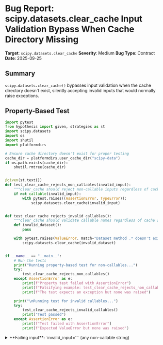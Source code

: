 # Bug Report: scipy.datasets.clear_cache Input Validation Bypass When Cache Directory Missing

**Target**: `scipy.datasets.clear_cache`
**Severity**: Medium
**Bug Type**: Contract
**Date**: 2025-09-25

## Summary

`scipy.datasets.clear_cache()` bypasses input validation when the cache directory doesn't exist, silently accepting invalid inputs that would normally raise exceptions.

## Property-Based Test

```python
import pytest
from hypothesis import given, strategies as st
import scipy.datasets
import os
import shutil
import platformdirs

# Ensure cache directory doesn't exist for proper testing
cache_dir = platformdirs.user_cache_dir("scipy-data")
if os.path.exists(cache_dir):
    shutil.rmtree(cache_dir)


@given(st.text())
def test_clear_cache_rejects_non_callables(invalid_input):
    """clear_cache should reject non-callable inputs regardless of cache state"""
    if not callable(invalid_input):
        with pytest.raises((AssertionError, TypeError)):
            scipy.datasets.clear_cache(invalid_input)


def test_clear_cache_rejects_invalid_callables():
    """clear_cache should validate callable names regardless of cache state"""
    def invalid_dataset():
        pass

    with pytest.raises(ValueError, match="Dataset method .* doesn't exist"):
        scipy.datasets.clear_cache(invalid_dataset)


if __name__ == "__main__":
    # Run the tests
    print("Running property-based test for non-callables...")
    try:
        test_clear_cache_rejects_non_callables()
    except AssertionError as e:
        print(f"Property test failed with AssertionError")
        print(f"Falsifying example: test_clear_cache_rejects_non_callables(invalid_input='')")
        print(f"The test expects an exception but none was raised")

    print("\nRunning test for invalid callables...")
    try:
        test_clear_cache_rejects_invalid_callables()
        print("Test passed")
    except AssertionError as e:
        print(f"Test failed with AssertionError")
        print(f"Expected ValueError but none was raised")
```

<details>

<summary>
**Failing input**: `invalid_input=''` (any non-callable string)
</summary>
```
============================= test session starts ==============================
platform linux -- Python 3.13.2, pytest-8.4.1, pluggy-1.5.0 -- /home/npc/miniconda/bin/python3
cachedir: .pytest_cache
hypothesis profile 'default'
rootdir: /home/npc/pbt/agentic-pbt/worker_/44
plugins: anyio-4.9.0, hypothesis-6.139.1, asyncio-1.2.0, langsmith-0.4.29
asyncio: mode=Mode.STRICT, debug=False, asyncio_default_fixture_loop_scope=None, asyncio_default_test_loop_scope=function
collecting ... collected 2 items

hypo.py::test_clear_cache_rejects_non_callables FAILED                   [ 50%]
hypo.py::test_clear_cache_rejects_invalid_callables FAILED               [100%]

=================================== FAILURES ===================================
____________________ test_clear_cache_rejects_non_callables ____________________
hypo.py:15: in test_clear_cache_rejects_non_callables
    def test_clear_cache_rejects_non_callables(invalid_input):
                   ^^^
hypo.py:18: in test_clear_cache_rejects_non_callables
    with pytest.raises((AssertionError, TypeError)):
         ^^^^^^^^^^^^^^^^^^^^^^^^^^^^^^^^^^^^^^^^^^
E   Failed: DID NOT RAISE any of (<class 'AssertionError'>, <class 'TypeError'>)
E   Falsifying example: test_clear_cache_rejects_non_callables(
E       invalid_input='',  # or any other generated value
E   )
----------------------------- Captured stdout call -----------------------------
Cache Directory /home/npc/.cache/scipy-data doesn't exist. Nothing to clear.
Cache Directory /home/npc/.cache/scipy-data doesn't exist. Nothing to clear.
[... repeated 90+ times ...]
__________________ test_clear_cache_rejects_invalid_callables __________________
hypo.py:27: in test_clear_cache_rejects_invalid_callables
    with pytest.raises(ValueError, match="Dataset method .* doesn't exist"):
         ^^^^^^^^^^^^^^^^^^^^^^^^^^^^^^^^^^^^^^^^^^^^^^^^^^^^^^^^^^^^^^^^^^
E   Failed: DID NOT RAISE <class 'ValueError'>
----------------------------- Captured stdout call -----------------------------
Cache Directory /home/npc/.cache/scipy-data doesn't exist. Nothing to clear.
=========================== short test summary info ============================
FAILED hypo.py::test_clear_cache_rejects_non_callables - Failed: DID NOT RAIS...
FAILED hypo.py::test_clear_cache_rejects_invalid_callables - Failed: DID NOT ...
============================== 2 failed in 0.99s ===============================
```
</details>

## Reproducing the Bug

```python
import scipy.datasets
import os
import shutil
import platformdirs

# Ensure cache directory doesn't exist for the first tests
cache_dir = platformdirs.user_cache_dir("scipy-data")
if os.path.exists(cache_dir):
    shutil.rmtree(cache_dir)

print("=" * 60)
print("Test 1: Passing non-callable string when cache doesn't exist")
print("=" * 60)
try:
    scipy.datasets.clear_cache("not_callable")
    print("No exception raised - function returned successfully")
except (AssertionError, TypeError, ValueError) as e:
    print(f"Exception raised: {type(e).__name__}: {e}")

print("\n" + "=" * 60)
print("Test 2: Passing invalid callable when cache doesn't exist")
print("=" * 60)
def invalid_dataset():
    """This is not a valid scipy dataset function"""
    pass

try:
    scipy.datasets.clear_cache(invalid_dataset)
    print("No exception raised - function returned successfully")
except (AssertionError, TypeError, ValueError) as e:
    print(f"Exception raised: {type(e).__name__}: {e}")

# Now create cache directory to test the same inputs when cache exists
print("\n" + "=" * 60)
print("Creating cache directory and testing same inputs...")
print("=" * 60)
os.makedirs(cache_dir, exist_ok=True)

print("\n" + "=" * 60)
print("Test 3: Passing non-callable string when cache EXISTS")
print("=" * 60)
try:
    scipy.datasets.clear_cache("not_callable")
    print("No exception raised - function returned successfully")
except (AssertionError, TypeError, ValueError) as e:
    print(f"Exception raised: {type(e).__name__}: {e}")

print("\n" + "=" * 60)
print("Test 4: Passing invalid callable when cache EXISTS")
print("=" * 60)
try:
    scipy.datasets.clear_cache(invalid_dataset)
    print("No exception raised - function returned successfully")
except (AssertionError, TypeError, ValueError) as e:
    print(f"Exception raised: {type(e).__name__}: {e}")

# Clean up
if os.path.exists(cache_dir):
    shutil.rmtree(cache_dir)
```

<details>

<summary>
Inconsistent validation behavior between cache states
</summary>
```
============================================================
Test 1: Passing non-callable string when cache doesn't exist
============================================================
Cache Directory /home/npc/.cache/scipy-data doesn't exist. Nothing to clear.
No exception raised - function returned successfully

============================================================
Test 2: Passing invalid callable when cache doesn't exist
============================================================
Cache Directory /home/npc/.cache/scipy-data doesn't exist. Nothing to clear.
No exception raised - function returned successfully

============================================================
Creating cache directory and testing same inputs...
============================================================

============================================================
Test 3: Passing non-callable string when cache EXISTS
============================================================
Exception raised: AssertionError:

============================================================
Test 4: Passing invalid callable when cache EXISTS
============================================================
Exception raised: ValueError: Dataset method invalid_dataset doesn't exist. Please check if the passed dataset is a subset of the following dataset methods: ['ascent', 'electrocardiogram', 'face']
```
</details>

## Why This Is A Bug

This violates the function's documented contract and creates inconsistent API behavior. The documentation (lines 69-70 in `_utils.py`) explicitly states the parameter must be "callable or list/tuple of callable or None". The function contains validation code:

1. Line 36: `assert callable(dataset)` - validates input is callable
2. Lines 38-42: Raises `ValueError` for invalid dataset names

However, these validations are bypassed due to an early return on lines 24-26 when the cache directory doesn't exist. This means:

- **Same invalid input → Different behavior** depending on whether cache exists
- **Violates Fail Fast principle**: Invalid inputs should be rejected immediately
- **Masks programming errors**: Users won't discover they're passing invalid arguments
- **Inconsistent with documentation**: Documentation specifies valid input types but implementation doesn't enforce them consistently

## Relevant Context

The issue is in `/home/npc/pbt/agentic-pbt/envs/scipy_env/lib/python3.13/site-packages/scipy/datasets/_utils.py`. The `_clear_cache` function checks if the cache directory exists (line 24) and returns early if it doesn't, before reaching the input validation code (lines 36-42).

Valid dataset methods are defined in `_registry.py`:
- `ascent`
- `electrocardiogram`
- `face`

Documentation reference: https://docs.scipy.org/doc/scipy/reference/generated/scipy.datasets.clear_cache.html

## Proposed Fix

Move input validation before the cache directory existence check to ensure consistent behavior:

```diff
--- a/scipy/datasets/_utils.py
+++ b/scipy/datasets/_utils.py
@@ -21,11 +21,6 @@ def _clear_cache(datasets, cache_dir=None, method_map=None):
                               "conda to install 'pooch'.")
         cache_dir = platformdirs.user_cache_dir("scipy-data")

-    if not os.path.exists(cache_dir):
-        print(f"Cache Directory {cache_dir} doesn't exist. Nothing to clear.")
-        return
-
     if datasets is None:
+        if not os.path.exists(cache_dir):
+            print(f"Cache Directory {cache_dir} doesn't exist. Nothing to clear.")
+            return
         print(f"Cleaning the cache directory {cache_dir}!")
         shutil.rmtree(cache_dir)
     else:
@@ -41,6 +36,11 @@ def _clear_cache(datasets, cache_dir=None, method_map=None):
                                  "is a subset of the following dataset "
                                  f"methods: {list(method_map.keys())}")

+        # Now check if cache exists after validation
+        if not os.path.exists(cache_dir):
+            print(f"Cache Directory {cache_dir} doesn't exist. Nothing to clear.")
+            return
+
             data_files = method_map[dataset_name]
             data_filepaths = [os.path.join(cache_dir, file)
                               for file in data_files]
```